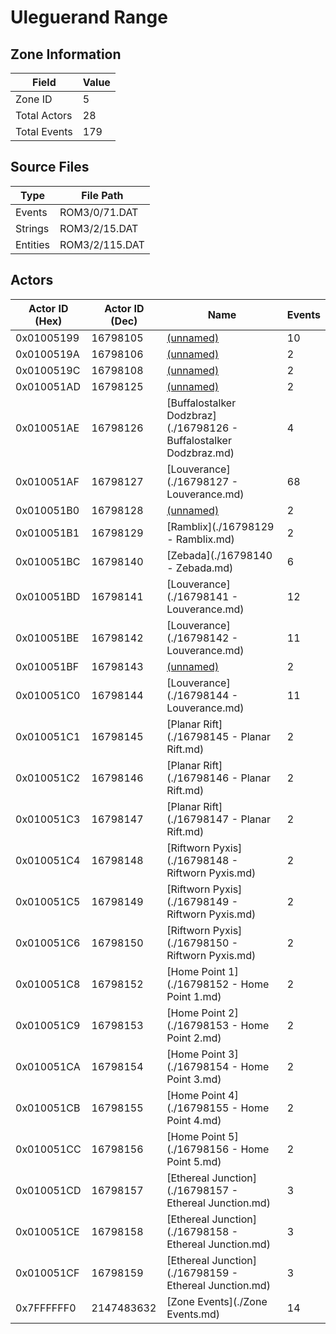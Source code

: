 # Uleguerand Range

## Zone Information

| Field        |   Value |
|--------------|---------|
| Zone ID      |       5 |
| Total Actors |      28 |
| Total Events |     179 |

## Source Files

| Type     | File Path      |
|----------|----------------|
| Events   | ROM3/0/71.DAT  |
| Strings  | ROM3/2/15.DAT  |
| Entities | ROM3/2/115.DAT |

## Actors

| Actor ID (Hex)   |   Actor ID (Dec) | Name                                                               |   Events |
|------------------|------------------|--------------------------------------------------------------------|----------|
| 0x01005199       |         16798105 | [(unnamed)](./16798105.md)                                         |       10 |
| 0x0100519A       |         16798106 | [(unnamed)](./16798106.md)                                         |        2 |
| 0x0100519C       |         16798108 | [(unnamed)](./16798108.md)                                         |        2 |
| 0x010051AD       |         16798125 | [(unnamed)](./16798125.md)                                         |        2 |
| 0x010051AE       |         16798126 | [Buffalostalker Dodzbraz](./16798126 - Buffalostalker Dodzbraz.md) |        4 |
| 0x010051AF       |         16798127 | [Louverance](./16798127 - Louverance.md)                           |       68 |
| 0x010051B0       |         16798128 | [(unnamed)](./16798128.md)                                         |        2 |
| 0x010051B1       |         16798129 | [Ramblix](./16798129 - Ramblix.md)                                 |        2 |
| 0x010051BC       |         16798140 | [Zebada](./16798140 - Zebada.md)                                   |        6 |
| 0x010051BD       |         16798141 | [Louverance](./16798141 - Louverance.md)                           |       12 |
| 0x010051BE       |         16798142 | [Louverance](./16798142 - Louverance.md)                           |       11 |
| 0x010051BF       |         16798143 | [(unnamed)](./16798143.md)                                         |        2 |
| 0x010051C0       |         16798144 | [Louverance](./16798144 - Louverance.md)                           |       11 |
| 0x010051C1       |         16798145 | [Planar Rift](./16798145 - Planar Rift.md)                         |        2 |
| 0x010051C2       |         16798146 | [Planar Rift](./16798146 - Planar Rift.md)                         |        2 |
| 0x010051C3       |         16798147 | [Planar Rift](./16798147 - Planar Rift.md)                         |        2 |
| 0x010051C4       |         16798148 | [Riftworn Pyxis](./16798148 - Riftworn Pyxis.md)                   |        2 |
| 0x010051C5       |         16798149 | [Riftworn Pyxis](./16798149 - Riftworn Pyxis.md)                   |        2 |
| 0x010051C6       |         16798150 | [Riftworn Pyxis](./16798150 - Riftworn Pyxis.md)                   |        2 |
| 0x010051C8       |         16798152 | [Home Point 1](./16798152 - Home Point 1.md)                       |        2 |
| 0x010051C9       |         16798153 | [Home Point 2](./16798153 - Home Point 2.md)                       |        2 |
| 0x010051CA       |         16798154 | [Home Point 3](./16798154 - Home Point 3.md)                       |        2 |
| 0x010051CB       |         16798155 | [Home Point 4](./16798155 - Home Point 4.md)                       |        2 |
| 0x010051CC       |         16798156 | [Home Point 5](./16798156 - Home Point 5.md)                       |        2 |
| 0x010051CD       |         16798157 | [Ethereal Junction](./16798157 - Ethereal Junction.md)             |        3 |
| 0x010051CE       |         16798158 | [Ethereal Junction](./16798158 - Ethereal Junction.md)             |        3 |
| 0x010051CF       |         16798159 | [Ethereal Junction](./16798159 - Ethereal Junction.md)             |        3 |
| 0x7FFFFFF0       |       2147483632 | [Zone Events](./Zone Events.md)                                    |       14 |